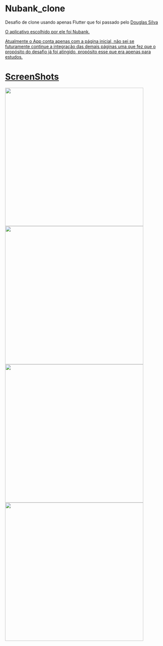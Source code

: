 # Nubank_clone

Desafio de clone usando apenas Flutter que foi passado pelo <a href="https://github.com/DouglasSilvar">Douglas Silva

O aplicativo escolhido por ele foi Nubank.

Atualmente o App conta apenas com a página inicial, não sei se futuramente continue a integração das demais páginas uma que fez que o propósito do desafio já foi atingido, propósito esse que era apenas para estudos.

# ScreenShots
<img height="450" src="https://www.imagemhost.com.br/images/2022/11/24/Screenshot_1669319135.png" target="_blank"/>  <img height="450" src="https://www.imagemhost.com.br/images/2022/11/24/Screenshot_1669319142.png" target="_blank"/>  <img height="450" src="https://www.imagemhost.com.br/images/2022/11/24/Screenshot_1669319146.png" target="_blank"/>  <img height="450" src="https://www.imagemhost.com.br/images/2022/11/24/Screenshot_1669319158.png" target="_blank"/>
